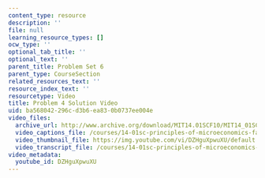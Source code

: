 ```yaml
---
content_type: resource
description: ''
file: null
learning_resource_types: []
ocw_type: ''
optional_tab_title: ''
optional_text: ''
parent_title: Problem Set 6
parent_type: CourseSection
related_resources_text: ''
resource_index_text: ''
resourcetype: Video
title: Problem 4 Solution Video
uid: ba568042-296c-d3b6-ea83-0b0737ee004e
video_files:
  archive_url: http://www.archive.org/download/MIT14.01SCF10/MIT14_01SCF10_problem_6-4_300k.mp4
  video_captions_file: /courses/14-01sc-principles-of-microeconomics-fall-2011/1bb054b5471e5d78bbac89686a345388_DZHguXpwuXU.vtt
  video_thumbnail_file: https://img.youtube.com/vi/DZHguXpwuXU/default.jpg
  video_transcript_file: /courses/14-01sc-principles-of-microeconomics-fall-2011/be18790242d533664580186f41d5e49c_DZHguXpwuXU.pdf
video_metadata:
  youtube_id: DZHguXpwuXU
---
```

